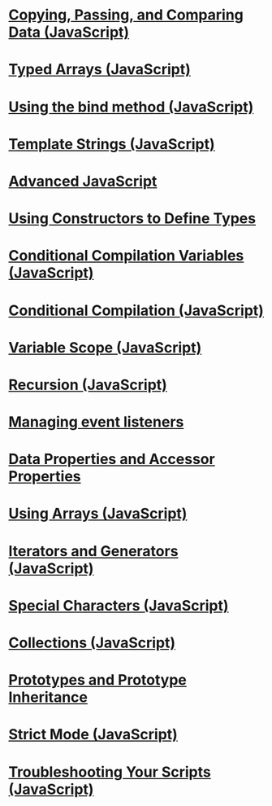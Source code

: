 # [Copying, Passing, and Comparing Data (JavaScript)](copying-passing-and-comparing-data-javascript.md)
# [Typed Arrays (JavaScript)](typed-arrays-javascript.md)
# [Using the bind method (JavaScript)](using-the-bind-method-javascript.md)
# [Template Strings (JavaScript)](template-strings-javascript.md)
# [Advanced JavaScript](advanced-javascript.md)
# [Using Constructors to Define Types](using-constructors-to-define-types.md)
# [Conditional Compilation Variables (JavaScript)](conditional-compilation-variables-javascript.md)
# [Conditional Compilation (JavaScript)](conditional-compilation-javascript.md)
# [Variable Scope (JavaScript)](variable-scope-javascript.md)
# [Recursion (JavaScript)](recursion-javascript.md)
# [Managing event listeners](managing-event-listeners.md)
# [Data Properties and Accessor Properties](data-properties-and-accessor-properties.md)
# [Using Arrays (JavaScript)](using-arrays-javascript.md)
# [Iterators and Generators (JavaScript)](iterators-and-generators-javascript.md)
# [Special Characters (JavaScript)](special-characters-javascript.md)
# [Collections (JavaScript)](collections-javascript.md)
# [Prototypes and Prototype Inheritance](prototypes-and-prototype-inheritance.md)
# [Strict Mode (JavaScript)](strict-mode-javascript.md)
# [Troubleshooting Your Scripts (JavaScript)](troubleshooting-your-scripts-javascript.md)
